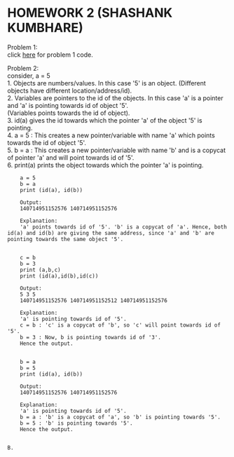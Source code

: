 # HOMEWORK 2 (SHASHANK KUMBHARE) #  

Problem 1:  
		click [here](./problem1.py) for problem 1 code.  
  
  
Problem 2:  
		consider, a = 5  
		1. Objects are numbers/values. In this case '5' is an object.
		(Different objects have different location/address/id).  
		2.	Variables are pointers to the id of the objects. In this case 'a' is a pointer and 'a' is pointing towards id of object '5'.  
		(Variables points towards the id of object).  
		3. id(a) gives the id towards which the pointer 'a' of the object '5' is pointing.    
		4. a = 5 : This creates a new pointer/variable with name 'a' which points towards the id of object '5'.  
		5. b = a : This creates a new pointer/variable with name 'b' and is a copycat of pointer 'a' and will point towards id of '5'.  
		6. print(a) prints the object towards which the pointer 'a' is pointing.  
	
	 		
		a = 5  
		b = a  
		print (id(a), id(b))  
		
		Output:  
		140714951152576 140714951152576   
		
		Explanation:  
		'a' points towards id of '5'. 'b' is a copycat of 'a'. Hence, both id(a) and id(b) are giving the same address, since 'a' and 'b' are pointing towards the same object '5'.  
		  
		  
		c = b  
		b = 3  
		print (a,b,c)  
		print (id(a),id(b),id(c))  
				  
		Output:  
		5 3 5  
		140714951152576 140714951152512 140714951152576  
		
		Explanation:  
		'a' is pointing towards id of '5'.  
		c = b : 'c' is a copycat of 'b', so 'c' will point towards id of '5'.   
		b = 3 : Now, b is pointing towards id of '3'.  
		Hence the output.  
		  
		  
		b = a  
		b = 5  
		print (id(a), id(b))  
				
		Output:  
		140714951152576 140714951152576  
		  
		Explanation:  
		'a' is pointing towards id of '5'.  
		b = a : 'b' is a copycat of 'a', so 'b' is pointing towards '5'.  
		b = 5 : 'b' is pointing towards '5'.  
		Hence the output.  
		  
		  
	B.  
		
		
		
		
		
		
		
		
		
		
		